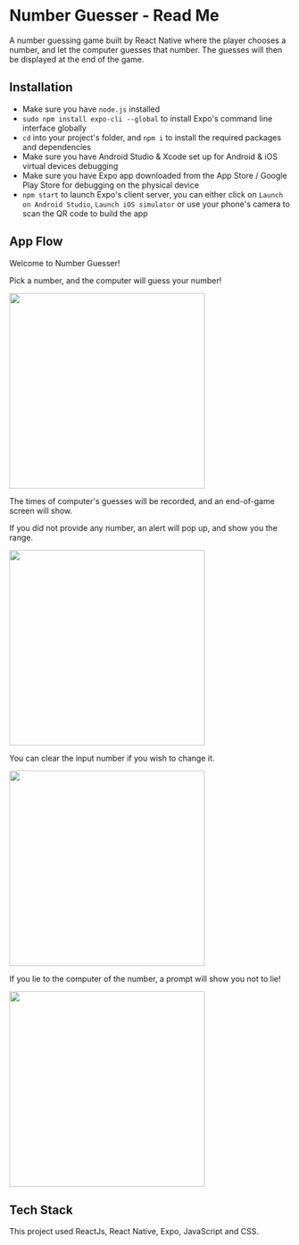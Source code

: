 # Number Guesser - Read Me
A number guessing game built by React Native where the player chooses a number, and let the computer guesses that number. The guesses will then be displayed at the end of the game. 

## Installation

* Make sure you have `node.js` installed
* `sudo npm install expo-cli --global` to install Expo's command line interface globally
* `cd` into your project's folder, and `npm i` to install the required packages and dependencies
* Make sure you have Android Studio & Xcode set up for Android & iOS virtual devices debugging
* Make sure you have Expo app downloaded from the App Store / Google Play Store for debugging on the physical device
* `npm start` to launch Expo's client server, you can either click on `Launch on Android Studio`, `Launch iOS simulator` or use your phone's camera to scan the QR code to build the app

## App Flow

Welcome to Number Guesser! 

Pick a number, and the computer will guess your number! 

<img src="/assets/gifs/game_flow.gif" width="350"/>

The times of computer's guesses will be recorded, and an end-of-game screen will show. 

If you did not provide any number, an alert will pop up, and show you the range. 

<img src="/assets/gifs/no_number.gif" width="350"/>

You can clear the input number if you wish to change it. 

<img src="/assets/gifs/clear_number.gif" width="350"/>

If you lie to the computer of the number, a prompt will show you not to lie! 

<img src="/assets/gifs/dont_lie.gif" width="350"/>

## Tech Stack
This project used ReactJs, React Native, Expo, JavaScript and CSS. 

